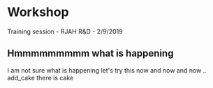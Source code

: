 # Workshop
 Training session - RJAH R&D - 2/9/2019
## Hmmmmmmmmm what is happening
I am not sure what is happening
let's try this now
and now
and now ..
add_cake
there is cake
